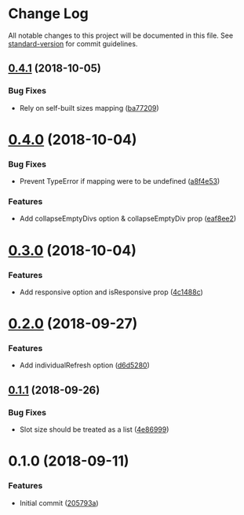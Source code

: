 # Change Log

All notable changes to this project will be documented in this file. See [standard-version](https://github.com/conventional-changelog/standard-version) for commit guidelines.

<a name="0.4.1"></a>
## [0.4.1](https://github.com/ax2inc/gpt-ads-module/compare/v0.4.0...v0.4.1) (2018-10-05)


### Bug Fixes

* Rely on self-built sizes mapping ([ba77209](https://github.com/ax2inc/gpt-ads-module/commit/ba77209))



<a name="0.4.0"></a>
# [0.4.0](https://github.com/ax2inc/gpt-ads-module/compare/v0.3.0...v0.4.0) (2018-10-04)


### Bug Fixes

* Prevent TypeError if mapping were to be undefined ([a8f4e53](https://github.com/ax2inc/gpt-ads-module/commit/a8f4e53))


### Features

* Add collapseEmptyDivs option & collapseEmptyDiv prop ([eaf8ee2](https://github.com/ax2inc/gpt-ads-module/commit/eaf8ee2))



<a name="0.3.0"></a>
# [0.3.0](https://github.com/ax2inc/gpt-ads-module/compare/v0.2.0...v0.3.0) (2018-10-04)


### Features

* Add responsive option and isResponsive prop ([4c1488c](https://github.com/ax2inc/gpt-ads-module/commit/4c1488c))



<a name="0.2.0"></a>
# [0.2.0](https://github.com/ax2inc/gpt-ads-module/compare/v0.1.1...v0.2.0) (2018-09-27)


### Features

* Add individualRefresh option ([d6d5280](https://github.com/ax2inc/gpt-ads-module/commit/d6d5280))



<a name="0.1.1"></a>
## [0.1.1](https://github.com/ax2inc/gpt-ads-module/compare/v0.1.0...v0.1.1) (2018-09-26)


### Bug Fixes

* Slot size should be treated as a list ([4e86999](https://github.com/ax2inc/gpt-ads-module/commit/4e86999))



<a name="0.1.0"></a>
# 0.1.0 (2018-09-11)


### Features

* Initial commit ([205793a](https://github.com/ax2inc/gpt-ads-module/commit/205793a))
